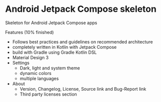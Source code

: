 # Android Jetpack Compose skeleton

Skeleton for Android Jetpack Compose apps

Features (10% finished)
* Follows best practices and guidelines on recommended architecture
* completely written in Kotlin with Jetpack Compose
* build with Gradle using Gradle Kotlin DSL
* Material Design 3
* Settings
  * Dark, light and system theme
  * dynamic colors
  * multiple languages
* About
  * Version, Changelog, License, Source link and Bug-Report link
  * Third party licenses section